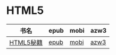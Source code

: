 # HTML5

| 书名 | epub | mobi | azw3 |
| --- | --- | --- | --- |
| [HTML5秘籍](http://ct.dalanmei.com/f/31084289-571787701-c53fc2) | [epub](http://ct.dalanmei.com/f/31084289-571787701-c53fc2) | [mobi](http://ct.dalanmei.com/f/31084289-571454534-3f540c) | [azw3](http://ct.dalanmei.com/f/31084289-571888206-654181) |
